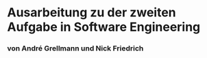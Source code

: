 # Ausarbeitung zu der zweiten Aufgabe in Software Engineering
### von André Grellmann und Nick Friedrich
